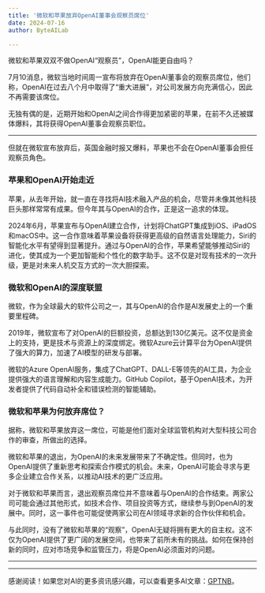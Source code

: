 ```yaml
---
title: '微软和苹果放弃OpenAI董事会观察员席位'
date: 2024-07-16
author: ByteAILab

---
```


微软和苹果双双不做OpenAI“观察员”，OpenAI能更自由吗？

7月10消息，微软当地时间周一宣布将放弃在OpenAI董事会的观察员席位，他们称，OpenAI在过去八个月中取得了“重大进展”，对公司发展方向充满信心，因此不再需要该席位。

无独有偶的是，近期开始和OpenAI之间合作得更加紧密的苹果，在前不久还被媒体爆料，其将获得OpenAI董事会观察员职位。

---
但就在微软宣布放弃后，英国金融时报又爆料，苹果也不会在OpenAI董事会担任观察员角色。

### 苹果和OpenAI开始走近

苹果，从去年开始，就一直在寻找将AI技术融入产品的机会，尽管并未像其他科技巨头那样常常有成果。但今年其与OpenAI的合作，正是这一追求的体现。

2024年6月，苹果宣布与OpenAI建立合作，计划将ChatGPT集成到iOS、iPadOS和macOS中。这一合作意味着苹果设备将获得更高级的自然语言处理能力，Siri的智能化水平有望得到显著提升。通过与OpenAI的合作，苹果希望能够推动Siri的进化，使其成为一个更加智能和个性化的数字助手。这不仅是对现有技术的一次升级，更是对未来人机交互方式的一次大胆探索。

### 微软和OpenAI的深度联盟

微软，作为全球最大的软件公司之一，其与OpenAI的合作是AI发展史上的一个重要里程碑。

2019年，微软宣布了对OpenAI的巨额投资，总额达到130亿美元。这不仅是资金上的支持，更是技术与资源上的深度绑定。微软Azure云计算平台为OpenAI提供了强大的算力，加速了AI模型的研发与部署。

微软的Azure OpenAI服务，集成了ChatGPT、DALL-E等领先的AI工具，为企业提供强大的语言理解和内容生成能力。GitHub Copilot，基于OpenAI技术，为开发者提供了代码自动补全和错误检测的智能辅助。

### 微软和苹果为何放弃席位？

据称，微软和苹果放弃这一席位，可能是他们面对全球监管机构对大型科技公司合作的审查，所做出的选择。

微软和苹果的退出，为OpenAI的未来发展带来了不确定性。但同时，也为OpenAI提供了重新思考和探索合作模式的机会。未来，OpenAI可能会寻求与更多企业建立合作关系，以推动AI技术的更广泛应用。

对于微软和苹果而言，退出观察员席位并不意味着与OpenAI的合作结束。两家公司可能会通过其他形式，如技术合作、项目投资等方式，继续参与到OpenAI的发展中。同时，这一事件也可能促使两家公司在AI领域寻求新的合作伙伴和机会。

与此同时，没有了微软和苹果的“观察”，OpenAI无疑将拥有更大的自主权。这不仅为OpenAI提供了更广阔的发展空间，也带来了前所未有的挑战。如何在保持创新的同时，应对市场竞争和监管压力，将是OpenAI必须面对的问题。

---
---
感谢阅读！如果您对AI的更多资讯感兴趣，可以查看更多AI文章：[GPTNB](https://gptnb.com)。